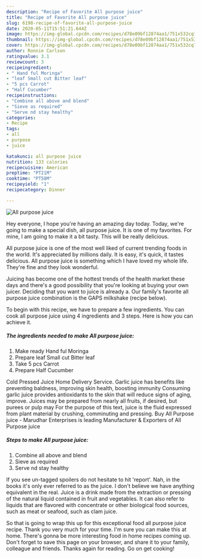 ```yaml
---
description: "Recipe of Favorite All purpose juice"
title: "Recipe of Favorite All purpose juice"
slug: 6198-recipe-of-favorite-all-purpose-juice
date: 2020-05-11T15:51:21.644Z
image: https://img-global.cpcdn.com/recipes/d78e09bf12874aa1/751x532cq70/all-purpose-juice-recipe-main-photo.jpg
thumbnail: https://img-global.cpcdn.com/recipes/d78e09bf12874aa1/751x532cq70/all-purpose-juice-recipe-main-photo.jpg
cover: https://img-global.cpcdn.com/recipes/d78e09bf12874aa1/751x532cq70/all-purpose-juice-recipe-main-photo.jpg
author: Ronnie Carlson
ratingvalue: 3.1
reviewcount: 3
recipeingredient:
- " Hand ful Moringa"
- "leaf Small cut Bitter leaf"
- "5 pcs Carrot"
- "Half Cucumber"
recipeinstructions:
- "Combine all above and blend"
- "Sieve as required"
- "Serve nd stay healthy"
categories:
- Recipe
tags:
- all
- purpose
- juice

katakunci: all purpose juice 
nutrition: 133 calories
recipecuisine: American
preptime: "PT21M"
cooktime: "PT58M"
recipeyield: "1"
recipecategory: Dinner

---
```



![All purpose juice](https://img-global.cpcdn.com/recipes/d78e09bf12874aa1/751x532cq70/all-purpose-juice-recipe-main-photo.jpg)

Hey everyone, I hope you're having an amazing day today. Today, we're going to make a special dish, all purpose juice. It is one of my favorites. For mine, I am going to make it a bit tasty. This will be really delicious.

All purpose juice is one of the most well liked of current trending foods in the world. It's appreciated by millions daily. It is easy, it's quick, it tastes delicious. All purpose juice is something which I have loved my whole life. They're fine and they look wonderful.

Juicing has become one of the hottest trends of the health market these days and there&#39;s a good possibility that you&#39;re looking at buying your own juicer. Deciding that you want to juice is already a. Our family&#39;s favorite all purpose juice combination is the GAPS milkshake (recipe below).


To begin with this recipe, we have to prepare a few ingredients. You can cook all purpose juice using 4 ingredients and 3 steps. Here is how you can achieve it.

<!--inarticleads1-->

##### The ingredients needed to make All purpose juice:

1. Make ready  Hand ful Moringa
1. Prepare leaf Small cut Bitter leaf
1. Take 5 pcs Carrot
1. Prepare Half Cucumber


Cold Pressed Juice Home Delivery Service. Garlic juice has benefits like preventing baldness, improving skin health, boosting immunity Consuming garlic juice provides antioxidants to the skin that will reduce signs of aging, improve. Juices may be prepared from nearly all fruits, if desired, but purees or pulp may For the purpose of this text, juice is the fluid expressed from plant material by crushing, comminuting and pressing. Buy All Purpose juice - Marudhar Enterprises is leading Manufacturer &amp; Exporters of All Purpose juice 

<!--inarticleads2-->

##### Steps to make All purpose juice:

1. Combine all above and blend
1. Sieve as required
1. Serve nd stay healthy


If you see un-tagged spoilers do not hesitate to hit &#39;report&#39;. Nah, in the books it&#39;s only ever referred to as the juice. I don&#39;t believe we have anything equivalent in the real. Juice is a drink made from the extraction or pressing of the natural liquid contained in fruit and vegetables. It can also refer to liquids that are flavored with concentrate or other biological food sources, such as meat or seafood, such as clam juice. 

So that is going to wrap this up for this exceptional food all purpose juice recipe. Thank you very much for your time. I'm sure you can make this at home. There's gonna be more interesting food in home recipes coming up. Don't forget to save this page on your browser, and share it to your family, colleague and friends. Thanks again for reading. Go on get cooking!
